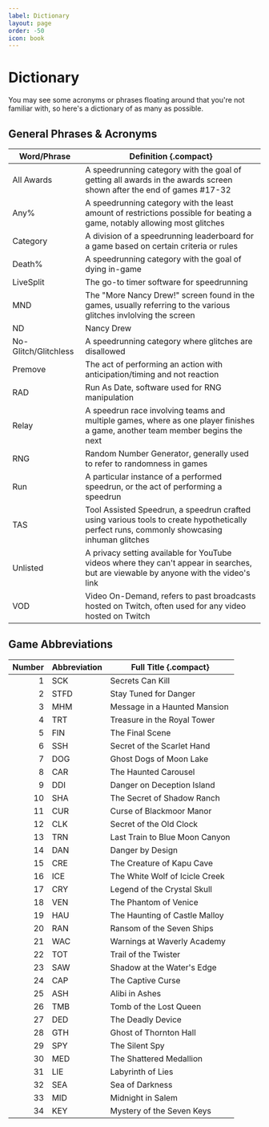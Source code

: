 ```yaml
---
label: Dictionary
layout: page
order: -50
icon: book
---
```


# Dictionary

You may see some acronyms or phrases floating around that you're not familiar with, so here's a dictionary of as many as possible.

## General Phrases & Acronyms

Word/Phrase | Definition {.compact}
--- | ---
All Awards | A speedrunning category with the goal of getting all awards in the awards screen shown after the end of games #17-32
Any% | A speedrunning category with the least amount of restrictions possible for beating a game, notably allowing most glitches
Category | A division of a speedrunning leaderboard for a game based on certain criteria or rules
Death% | A speedrunning category with the goal of dying in-game
LiveSplit | The go-to timer software for speedrunning
MND | The "More Nancy Drew!" screen found in the games, usually referring to the various glitches invlolving the screen
ND | Nancy Drew
No-Glitch/Glitchless | A speedrunning category where glitches are disallowed
Premove | The act of performing an action with anticipation/timing and not reaction
RAD | Run As Date, software used for RNG manipulation
Relay | A speedrun race involving teams and multiple games, where as one player finishes a game, another team member begins the next
RNG | Random Number Generator, generally used to refer to randomness in games
Run | A particular instance of a performed speedrun, or the act of performing a speedrun
TAS | Tool Assisted Speedrun, a speedrun crafted using various tools to create hypothetically perfect runs, commonly showcasing inhuman glitches
Unlisted | A privacy setting available for YouTube videos where they can't appear in searches, but are viewable by anyone with the video's link
VOD | Video On-Demand, refers to past broadcasts hosted on Twitch, often used for any video hosted on Twitch


## Game Abbreviations

Number | Abbreviation | Full Title {.compact}
---: | --- | ---
1 | SCK | Secrets Can Kill
2 | STFD | Stay Tuned for Danger
3 | MHM | Message in a Haunted Mansion
4 | TRT | Treasure in the Royal Tower
5 | FIN | The Final Scene
6 | SSH | Secret of the Scarlet Hand
7 | DOG | Ghost Dogs of Moon Lake
8 | CAR | The Haunted Carousel
9 | DDI | Danger on Deception Island
10 | SHA | The Secret of Shadow Ranch
11 | CUR | Curse of Blackmoor Manor
12 | CLK | Secret of the Old Clock
13 | TRN | Last Train to Blue Moon Canyon
14 | DAN | Danger by Design
15 | CRE | The Creature of Kapu Cave
16 | ICE | The White Wolf of Icicle Creek
17 | CRY | Legend of the Crystal Skull
18 | VEN | The Phantom of Venice
19 | HAU | The Haunting of Castle Malloy
20 | RAN | Ransom of the Seven Ships
21 | WAC | Warnings at Waverly Academy
22 | TOT | Trail of the Twister
23 | SAW | Shadow at the Water's Edge
24 | CAP | The Captive Curse
25 | ASH | Alibi in Ashes
26 | TMB | Tomb of the Lost Queen
27 | DED | The Deadly Device
28 | GTH | Ghost of Thornton Hall
29 | SPY | The Silent Spy
30 | MED | The Shattered Medallion
31 | LIE | Labyrinth of Lies
32 | SEA | Sea of Darkness
33 | MID | Midnight in Salem
34 | KEY | Mystery of the Seven Keys
